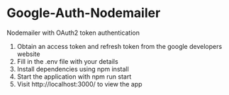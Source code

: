 # Google-Auth-Nodemailer
Nodemailer with OAuth2 token authentication

1. Obtain an access token and refresh token from the google developers website
2. Fill in the .env file with your details
3. Install dependencies using npm install
4. Start the application with npm run start
5. Visit http://localhost:3000/ to view the app

